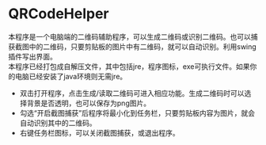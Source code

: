 # QRCodeHelper
本程序是一个电脑端的二维码辅助程序，可以生成二维码或识别二维码。也可以捕获截图中的二维码，只要剪贴板的图片中有二维码，就可以自动识别。利用swing插件写出界面。  
本程序已经打包成自解压文件，其中包括jre，程序图标，exe可执行文件。如果你的电脑已经安装了java环境则无需jre。  
 - 双击打开程序，点击生成/读取二维码可进入相应功能。生成二维码时可以选择背景是否透明，也可以保存为png图片。  
 - 勾选“开启截图捕获”后程序将最小化到任务栏，只要剪贴板内容为图片，就会自动识别其中的二维码。
 - 右键任务栏图标，可以关闭截图捕获，或退出程序。
